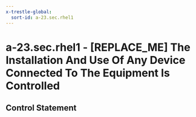 ```yaml
---
x-trestle-global:
  sort-id: a-23.sec.rhel1
---
```


# a-23.sec.rhel1 - \[REPLACE_ME\] The Installation And Use Of Any Device Connected To The Equipment Is Controlled

## Control Statement
